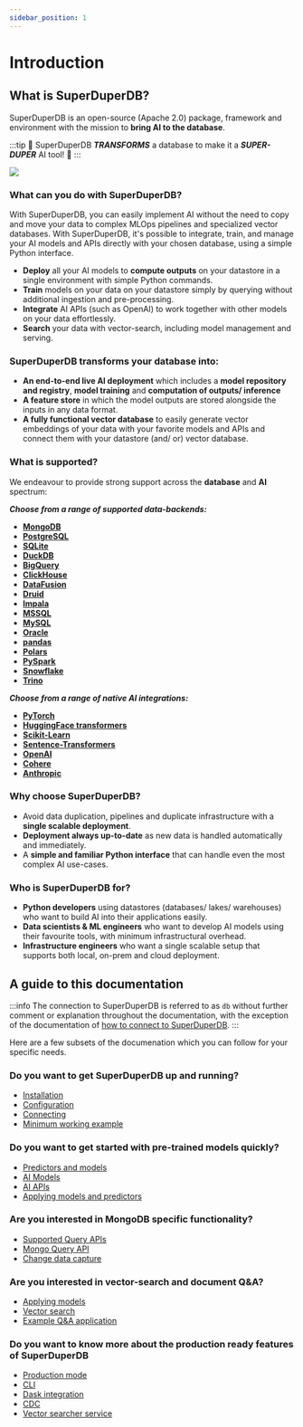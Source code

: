 ```yaml
---
sidebar_position: 1
---
```


# Introduction

## What is SuperDuperDB?

SuperDuperDB is an open-source (Apache 2.0) package, framework and environment with the mission to **bring AI to the database**.

:::tip
🔮 SuperDuperDB ***TRANSFORMS*** a database to make it a ***SUPER-DUPER*** AI tool! 🔮
:::


![](/img/SuperDuperDB_diagram.svg)

### What can you do with SuperDuperDB?

With SuperDuperDB, you can easily implement AI without the need to copy and move your data to complex MLOps pipelines and specialized vector databases. With SuperDuperDB, it's possible to integrate, train, and manage your AI models and APIs directly with your chosen database, using a simple Python interface.

- **Deploy** all your AI models to **compute outputs** on your datastore in a single environment with simple Python commands.  
- **Train** models on your data on your datastore simply by querying without additional ingestion and pre-processing.  
- **Integrate** AI APIs (such as OpenAI) to work together with other models on your data effortlessly. 
- **Search** your data with vector-search, including model management and serving.

### SuperDuperDB transforms your database into:

  - **An end-to-end live AI deployment** which includes a **model repository and registry**, **model training** and **computation of outputs/ inference** 
  - **A feature store** in which the model outputs are stored alongside the inputs in any data format. 
  - **A fully functional vector database** to easily generate vector embeddings of your data with your favorite models and APIs and connect them with your datastore (and/ or) vector database.

### What is supported?

We endeavour to provide strong support across the **database** and **AI** spectrum:

***Choose from a range of supported data-backends:***

- [**MongoDB**](https://www.mongodb.com/)
- [**PostgreSQL**](https://www.postgresql.org/)
- [**SQLite**](https://www.sqlite.org/index.html)
- [**DuckDB**](https://duckdb.org/)
- [**BigQuery**](https://cloud.google.com/bigquery)
- [**ClickHouse**](https://clickhouse.com/)
- [**DataFusion**](https://arrow.apache.org/datafusion/)
- [**Druid**](https://druid.apache.org/)
- [**Impala**](https://impala.apache.org/)
- [**MSSQL**](https://www.microsoft.com/en-us/sql-server/)
- [**MySQL**](https://www.mysql.com/)
- [**Oracle**](https://www.oracle.com/database/)
- [**pandas**](https://pandas.pydata.org/)
- [**Polars**](https://www.pola.rs/)
- [**PySpark**](https://spark.apache.org/docs/3.3.1/api/python/index.html)
- [**Snowflake**](https://www.snowflake.com/en/)
- [**Trino**](https://trino.io/)

***Choose from a range of native AI integrations:***

- [**PyTorch**](https://pytorch.org/)
- [**HuggingFace transformers**](https://huggingface.co/docs/transformers/index)
- [**Scikit-Learn**](https://scikit-learn.org/stable/)
- [**Sentence-Transformers**](https://www.sbert.net/)
- [**OpenAI**](https://openai.com/blog/openai-api)
- [**Cohere**](https://cohere.com/)
- [**Anthropic**](https://docs.anthropic.com/claude/reference/getting-started-with-the-api)


 ### Why choose SuperDuperDB?

- Avoid data duplication, pipelines and duplicate infrastructure with a **single scalable deployment**.
- **Deployment always up-to-date** as new data is handled automatically and immediately.
- A **simple and familiar Python interface** that can handle even the most complex AI use-cases.

### Who is SuperDuperDB for?

  - **Python developers** using datastores (databases/ lakes/ warehouses) who want to build AI into their applications easily.
  - **Data scientists & ML engineers** who want to develop AI models using their favourite tools, with minimum infrastructural overhead.
  - **Infrastructure engineers** who want a single scalable setup that supports both local, on-prem and cloud deployment.

## A guide to this documentation

:::info
The connection to SuperDuperDB is referred to as `db` without further comment or explanation
throughout the documentation, with the exception of the documentation of [how to connect to SuperDuperDB](../walkthrough/04_connecting.md).
:::

Here are a few subsets of the documenation which you can follow for your specific needs.

### Do you want to get SuperDuperDB up and running?

- [Installation](installation.md)
- [Configuration](../walkthrough/01_configuration.md)
- [Connecting](../walkthrough/04_connecting.md)
- [Minimum working example](../walkthrough/05_minimum_working_example.md)

### Do you want to get started with pre-trained models quickly?

- [Predictors and models](../walkthrough/17_supported_ai_frameworks.md)
- [AI Models](../walkthrough/18_ai_models.mdx)
- [AI APIs](../walkthrough/19_ai_apis.md)
- [Applying models and predictors](../walkthrough/21_apply_models.mdx)

### Are you interested in MongoDB specific functionality?

- [Supported Query APIs](../walkthrough/11_supported_query_APIs.md)
- [Mongo Query API](../walkthrough/12_mongodb_query_API.md)
- [Change data capture](../walkthrough/32_change_data_capture.md)

### Are you interested in vector-search and document Q&A?

- [Applying models](../walkthrough/21_apply_models.mdx)
- [Vector search](../walkthrough/25_vector_search.mdx)
- [Example Q&A application](/docs/use_cases/items/question_the_docs)

### Do you want to know more about the production ready features of SuperDuperDB

- [Production mode](../walkthrough/29_developer_vs_production_mode.md)
- [CLI](../walkthrough/30_command_line_interface.md)
- [Dask integration](../walkthrough/31_non_blocking_dask_jobs.md)
- [CDC](../walkthrough/32_change_data_capture.md)
- [Vector searcher service](../walkthrough/33_vector_comparison_service.md)
